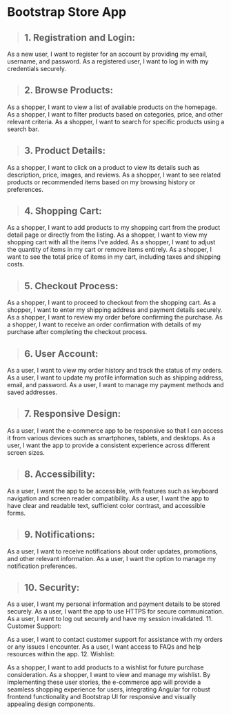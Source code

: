 # Bootstrap Store App

> ## 1. Registration and Login:

As a new user, I want to register for an account by providing my email, username, and password.
As a registered user, I want to log in with my credentials securely.

> ## 2. Browse Products:

As a shopper, I want to view a list of available products on the homepage.
As a shopper, I want to filter products based on categories, price, and other relevant criteria.
As a shopper, I want to search for specific products using a search bar.

> ## 3. Product Details:

As a shopper, I want to click on a product to view its details such as description, price, images, and reviews.
As a shopper, I want to see related products or recommended items based on my browsing history or preferences.

> ## 4. Shopping Cart:

As a shopper, I want to add products to my shopping cart from the product detail page or directly from the listing.
As a shopper, I want to view my shopping cart with all the items I've added.
As a shopper, I want to adjust the quantity of items in my cart or remove items entirely.
As a shopper, I want to see the total price of items in my cart, including taxes and shipping costs.

> ## 5. Checkout Process:

As a shopper, I want to proceed to checkout from the shopping cart.
As a shopper, I want to enter my shipping address and payment details securely.
As a shopper, I want to review my order before confirming the purchase.
As a shopper, I want to receive an order confirmation with details of my purchase after completing the checkout process.

> ## 6. User Account:

As a user, I want to view my order history and track the status of my orders.
As a user, I want to update my profile information such as shipping address, email, and password.
As a user, I want to manage my payment methods and saved addresses.

> ## 7. Responsive Design:

As a user, I want the e-commerce app to be responsive so that I can access it from various devices such as smartphones, tablets, and desktops.
As a user, I want the app to provide a consistent experience across different screen sizes.

> ## 8. Accessibility:

As a user, I want the app to be accessible, with features such as keyboard navigation and screen reader compatibility.
As a user, I want the app to have clear and readable text, sufficient color contrast, and accessible forms.

> ## 9. Notifications:

As a user, I want to receive notifications about order updates, promotions, and other relevant information.
As a user, I want the option to manage my notification preferences.

> ## 10. Security:

As a user, I want my personal information and payment details to be stored securely.
As a user, I want the app to use HTTPS for secure communication.
As a user, I want to log out securely and have my session invalidated. 11. Customer Support:

As a user, I want to contact customer support for assistance with my orders or any issues I encounter.
As a user, I want access to FAQs and help resources within the app. 12. Wishlist:

As a shopper, I want to add products to a wishlist for future purchase consideration.
As a shopper, I want to view and manage my wishlist.
By implementing these user stories, the e-commerce app will provide a seamless shopping experience for users, integrating Angular for robust frontend functionality and Bootstrap UI for responsive and visually appealing design components.
